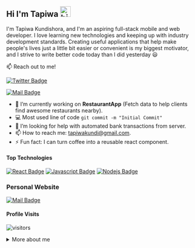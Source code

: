 ## Hi I'm Tapiwa <img src="https://user-images.githubusercontent.com/1303154/88677602-1635ba80-d120-11ea-84d8-d263ba5fc3c0.gif" width="28px" alt="hi">

I'm Tapiwa Kundishora, and I'm an aspiring full-stack mobile and web developer. I love learning new technologies and keeping up with industry development standards. Creating useful applications that help make people's lives just a little bit easier or convenient is my biggest motivator, and I strive to write better code today than I did yesterday 😃

:mailbox: Reach out to me!

[![Twitter Badge](https://img.shields.io/badge/-@tapiwa_kundi-1ca0f1?style=flat&labelColor=1ca0f1&logo=twitter&logoColor=white&link=https://twitter.com/tapiwa_kundi)](https://twitter.com/tapiwa_kundi) 
<!-- [![Linkedin Badge](https://img.shields.io/badge/-Islem-0e76a8?style=flat&labelColor=0e76a8&logo=linkedin&logoColor=white)](https://www.linkedin.com/in/islem-maboud/) -->
[![Mail Badge](https://img.shields.io/badge/-tapiwakundi-c0392b?style=flat&labelColor=c0392b&logo=gmail&logoColor=white)](mailto:tapiwakundi@gmail.com)

<!-- TODO: Add last video link -->

- 🔭 I’m currently working on **RestaurantApp** (Fetch data to help clients find awesome restaurants nearby).
- :computer: Most used line of code `git commit -m "Initial Commit"`
- 🤔 I’m looking for help with automated bank transactions from server.
- 📫 How to reach me: tapiwakundi@gmail.com.
- ⚡ Fun fact: I can turn coffee into a reusable react component.

#### Top Technologies

<!-- TODO: Make technologies links takes you to repositories -->

[![React Badge](https://img.shields.io/badge/-React-61DBFB?style=for-the-badge&labelColor=black&logo=react&logoColor=61DBFB)](https://github.com/tapiwakundi/hotel-site) [![Javascript Badge](https://img.shields.io/badge/-Javascript-F0DB4F?style=for-the-badge&labelColor=black&logo=javascript&logoColor=F0DB4F)](#)  [![Nodejs Badge](https://img.shields.io/badge/-Nodejs-3C873A?style=for-the-badge&labelColor=black&logo=node.js&logoColor=3C873A)](#) 

### Personal Website
[![Mail Badge](https://img.shields.io/badge/-tapiwakundi.com-c0392b?style=flat&labelColor=c0392b&logo=google-chrome&logoColor=blue)](tapiwakundi.com)


<!-- 
#### Bizness
- :paperclip: [My Resume/CV](https://github.com/ipenywis/ipenywis/blob/master/resumes/resume%20v1.0.pdf) -->



#### Profile Visits 

![visitors](https://visitor-badge.glitch.me/badge?page_id=tapiwakundi.tapiwakundi)

<details>
<summary>
  More about me
</summary>

<br >

I love making applications because it's extremely fulfilling to take ideas we have floating in our heads and then using what we know about programming, turning them into real-life applications that people can use. The ability to code out our thoughts blows my mind to this day

#### What is my mission?

My misson here is very simple, using my knowledge of programming to solve problems.

#### Weekly Coding Stats

<!--START_SECTION:waka-->
```text
JavaScript   10 hrs 53 mins  ████████████████████░░░░░   80.04 % 
HTML         1 hr 6 mins     ██░░░░░░░░░░░░░░░░░░░░░░░   08.10 % 
CSS          46 mins         █▒░░░░░░░░░░░░░░░░░░░░░░░   05.70 % 
Other        31 mins         █░░░░░░░░░░░░░░░░░░░░░░░░   03.92 % 
SCSS         16 mins         ▓░░░░░░░░░░░░░░░░░░░░░░░░   02.01 % 
```
<!--END_SECTION:waka-->

#### Github Stats

[![Tapiwa's github stats](https://github-readme-stats.vercel.app/api?username=tapiwakundi&hide=prs,contribs,stars,issues&theme=tokyonight)](https://github.com/anuraghazra/github-readme-stats)


</details>
